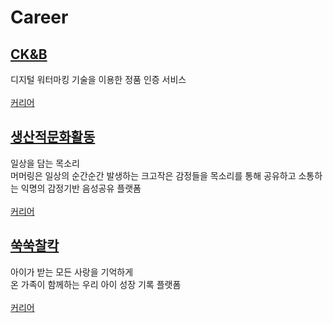 # Career

## [CK&B](http://hiddentag.com/index.jsp)
디지털 워터마킹 기술을 이용한 정품 인증 서비스
<br/><br/>[커리어](https://github.com/chani01/CareerInfo/blob/main/ck%26b.md)

## [생산적문화활동](https://www.murmuring.fun/)
일상을 담는 목소리<br/>
머머링은 일상의 순간순간 발생하는 크고작은 감정들을 목소리를 통해 공유하고 소통하는 익명의 감정기반 음성공유 플랫폼
<br/><br/>[커리어](https://github.com/chani01/CareerInfo/blob/main/murmuring.md)

## [쑥쑥찰칵](https://www.jejememe.com/)
아이가 받는 모든 사랑을 기억하게
<br/> 온 가족이 함께하는 우리 아이 성장 기록 플랫폼
<br/><br/>[커리어](https://github.com/chani01/CareerInfo/blob/main/murmuring.md)
